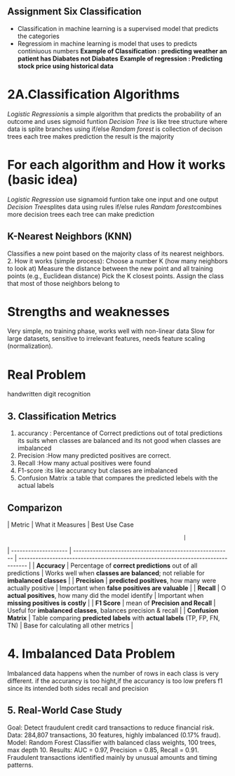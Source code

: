 ## Assignment Six Classification
- Classification in machine learning is a supervised model that predicts the categories
- Regressiom in machine learning is model that uses to predicts continiuous numbers 
**Example of Classification : predicting weather an patient has Diabates not Diabates**
**Example of regression : Predicting stock price using historical data**
# 2A.Classification Algorithms #
*Logistic Regression*is a simple algorithm that predicts the probability of an outcome and uses sigmoid funtion
*Decision Tree* is like tree structure where data is splite branches using if/else
*Randam forest* is collection of decison trees each tree makes prediction the result is the majority
# For each algorithm and How it works (basic idea)
*Logistic Regression* use signamoid funtion take one input and one output
*Decision Tree*splites data using rules  if/else rules
*Randam forest*combines more decision trees each tree can make prediction
## K-Nearest Neighbors (KNN)
Classifies a new point based on the majority class of its nearest neighbors.
2. How it works (simple process):
    Choose a number K (how many neighbors to look at)
    Measure the distance between the new point and all training points (e.g., Euclidean distance)
    Pick the K closest points.
    Assign the class that most of those neighbors belong to
# Strengths and weaknesses 
Very simple, no training phase, works well with non-linear data
Slow for large datasets, sensitive to irrelevant features, needs feature scaling (normalization).
# Real Problem 
handwritten digit recognition
## 3. Classification Metrics
1. accurancy : Percentance of Correct predictions out of total predictions its suits when classes are balanced and
 its not good when classes are imbalanced
2. Precision :How many predicted positives are correct.
3. Recall :How many actual positives were found
4. F1-score :its like accurancy but classes are imbalanced
5. Confusion Matrix :a table that compares the predicted lebels with the actual labels

## Comparizon

| Metric               | What it Measures                                               | Best Use Case 

                                                            |
| -------------------- | -------------------------------------------------------- | --------------------------------------------------------------------------------- |
| **Accuracy**         | Percentage of **correct predictions** out of all predictions    | Works well when **classes are balanced**; not reliable for **imbalanced classes** |
| **Precision**        |  **predicted positives**, how many were actually positive       | Important when **false positives are valuable**                                     |
| **Recall**           | O **actual positives**, how many did the model identify         | Important when **missing positives is costly**                                    |
| **F1 Score**         | mean of **Precision and Recall**                                | Useful for **imbalanced classes**, balances precision & recall                    |
| **Confusion Matrix** | Table comparing **predicted labels** with **actual labels** (TP, FP, FN, TN) | Base for calculating all other metrics                                            |

# 4. Imbalanced Data Problem #
Imbalanced data happens when the number of rows in each class is very different.
if the accurancy is too hight,if the accurancy is too low
prefers f1 since its intended both sides recall and precision

## 5. Real-World Case Study ##
Goal: Detect fraudulent credit card transactions to reduce financial risk.
Data: 284,807 transactions, 30 features, highly imbalanced (0.17% fraud).
Model: Random Forest Classifier with balanced class weights, 100 trees, max depth 10.
Results: AUC = 0.97, Precision = 0.85, Recall = 0.91. Fraudulent transactions identified mainly by unusual amounts and timing patterns.